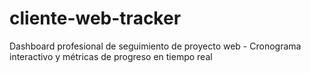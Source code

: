 # cliente-web-tracker
Dashboard profesional de seguimiento de proyecto web - Cronograma interactivo y métricas de progreso en tiempo real
